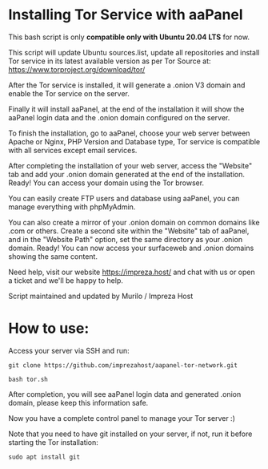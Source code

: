 # Installing Tor Service with aaPanel

This bash script is only **compatible only with Ubuntu 20.04 LTS** for now.

This script will update Ubuntu sources.list, update all repositories and install Tor service in its latest available version as per Tor Source at: https://www.torproject.org/download/tor/

After the Tor service is installed, it will generate a .onion V3 domain and enable the Tor service on the server.

Finally it will install aaPanel, at the end of the installation it will show the aaPanel login data and the .onion domain configured on the server.

To finish the installation, go to aaPanel, choose your web server between Apache or Nginx, PHP Version and Database type, Tor service is compatible with all services except email services.

After completing the installation of your web server, access the "Website" tab and add your .onion domain generated at the end of the installation. Ready! You can access your domain using the Tor browser.

You can easily create FTP users and database using aaPanel, you can manage everything with phpMyAdmin.

You can also create a mirror of your .onion domain on common domains like .com or others. Create a second site within the "Website" tab of aaPanel, and in the "Website Path" option, set the same directory as your .onion domain. Ready! You can now access your surfaceweb and .onion domains showing the same content.

Need help, visit our website https://impreza.host/ and chat with us or open a ticket and we'll be happy to help.

Script maintained and updated by Murilo / Impreza Host

# How to use:

Access your server via SSH and run:
```
git clone https://github.com/imprezahost/aapanel-tor-network.git

bash tor.sh
```
After completion, you will see aaPanel login data and generated .onion domain, please keep this information safe.

Now you have a complete control panel to manage your Tor server :)

Note that you need to have git installed on your server, if not, run it before starting the Tor installation:
```
sudo apt install git
```

